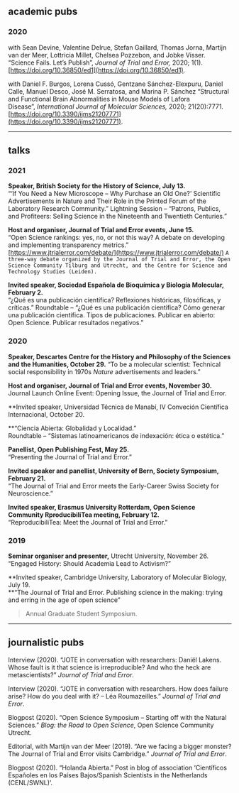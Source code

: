 ## academic pubs  
  

### 2020
with Sean Devine, Valentine Delrue, Stefan Gaillard, Thomas Jorna, Martijn van der Meer, Lottricia Millet, Chelsea Pozzebon, and Jobke Visser. 
“Science Fails. Let’s Publish”, _Journal of Trial and Error,_ 2020; 1(1). [https://doi.org/10.36850/ed1](https://doi.org/10.36850/ed1).  
  
with Daniel F. Burgos, Lorena Cussó, Gentzane Sánchez-Elexpuru, Daniel Calle, Manuel Desco, José M. Serratosa, and Marina P. Sánchez
“Structural and Functional Brain Abnormalities in Mouse Models of Lafora Disease”, _International Journal of Molecular Sciences,_ 2020; 21(20):7771. [https://doi.org/10.3390/ijms21207771](https://doi.org/10.3390/ijms21207771).  
  
---

## talks  

### 2021
**Speaker, British Society for the History of Science, July 13.**  
“‘If You Need a New Microscope – Why Purchase an Old One?’ Scientific Advertisements in Nature and Their Role in the Printed Forum of the Laboratory Research Community.” 
Lightning Session – “Patrons, Publics, and Profiteers: Selling Science in the Nineteenth and Twentieth Centuries.”  

 
**Host and organiser, Journal of Trial and Error events, June 15.**   
“Open Science rankings: yes, no, or not this way? A debate on developing and implementing transparency metrics.” [https://www.jtrialerror.com/debate/](https://www.jtrialerror.com/debate/)
`A three-way debate organized by the Journal of Trial and Error, the Open Science Community Tilburg and Utrecht, and the Centre for Science and Technology Studies (Leiden).`


**Invited speaker, Sociedad Española de Bioquímica y Biología Molecular, February 2.**  
“¿Qué es una publicación científica? Reflexiones históricas, filosóficas, y críticas.” Roundtable – “¿Qué es una publicación científica? Cómo generar una publicación científica. Tipos de publicaciones. Publicar en abierto: Open Science. Publicar resultados negativos.”

### 2020

**Speaker, Descartes Centre for the History and Philosophy of the Sciences and the Humanities, October 29.**
“To be a molecular scientist: Technical social responsibility in 1970s _Nature_ advertisements and leaders.”  
  
**Host and organiser, Journal of Trial and Error events, November 30.**  
Journal Launch Online Event: Opening Issue, the Journal of Trial and Error.  
  
**Invited speaker, Universidad Técnica de Manabí, IV Conveción Científica Internacional, October 20.

**“Ciencia Abierta: Globalidad y Localidad.”  
Roundtable – “Sistemas latinoamericanos de indexación: ética o estética.”   

**Panellist, Open Publishing Fest, May 25.**  
“Presenting the Journal of Trial and Error.”  
  
**Invited speaker and panellist, University of Bern, Society Symposium, February 21.**   
“The Journal of Trial and Error meets the Early-Career Swiss Society for Neuroscience.”  
  
**Invited speaker, Erasmus University Rotterdam, Open Science Community RproducibiliTea meeting, February 12.**  
“ReproducibiliTea: Meet the Journal of Trial and Error.”  
  
### 2019  

**Seminar organiser and presenter,** Utrecht University, November 26.  
“Engaged History: Should Academia Lead to Activism?”  
  
**Invited speaker, Cambridge University, Laboratory of Molecular Biology, July 19.  
**“The Journal of Trial and Error. Publishing science in the making: trying and erring in the age of open science”  

> Annual Graduate Student Symposium.

---

## journalistic pubs   
Interview (2020). “JOTE in conversation with researchers: Daniël Lakens. Whose fault is it that science is irreproducible? And who the heck are metascientists?” _Journal of Trial and Error_.  
  
Interview (2020). “JOTE in conversation with researchers. How does failure arise? How do you deal with it? – Léa Roumazeilles.” _Journal of Trial and Error_.  
  
Blogpost (2020). “Open Science Symposium – Starting off with the Natural Sciences.” _Blog: the Road to Open Science_, Open Science Community Utrecht.  
  
Editorial, with Martijn van der Meer (2019). “Are we facing a bigger monster? The Journal of Trial and Error visits Cambridge.” _Journal of Trial and Error_.  
  
Blogpost (2020). “Holanda Abierta.” Post in blog of association ‘Científicos Españoles en los Países Bajos/Spanish Scientists in the Netherlands (CENL/SWNL)’.